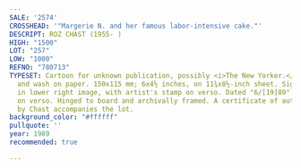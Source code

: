 ```yaml
---
SALE: '2574'
CROSSHEAD: '"Margerie N. and her famous labor-intensive cake."'
DESCRIPT: ROZ CHAST (1955- )
HIGH: "1500"
LOT: "257"
LOW: "1000"
REFNO: "780713"
TYPESET: Cartoon for unknown publication, possibly <i>The New Yorker.</i> Pen, ink,
  and wash on paper. 150x115 mm; 6x4½ inches, on 11¾x8½-inch sheet. Signed "R. Chast"
  in lower right image, with artist's stamp on verso. Dated "6/[19]89" in graphite
  on verso. Hinged to board and archivally framed. A certificate of authenticity signed
  by Chast accompanies the lot.
background_color: "#ffffff"
pullquote: ''
year: 1989
recommended: true

---
```

